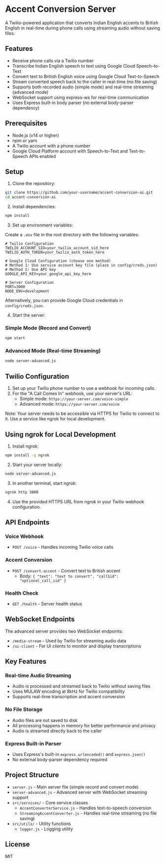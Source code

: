# Accent Conversion Server

A Twilio-powered application that converts Indian English accents to British English in real-time during phone calls using streaming audio without saving files.

## Features

- Receive phone calls via a Twilio number
- Transcribe Indian English speech to text using Google Cloud Speech-to-Text
- Convert text to British English voice using Google Cloud Text-to-Speech
- Stream converted speech back to the caller in real-time (no file saving)
- Supports both recorded audio (simple mode) and real-time streaming (advanced mode)
- WebSocket support using express-ws for real-time communication
- Uses Express built-in body parser (no external body-parser dependency)

## Prerequisites

- Node.js (v14 or higher)
- npm or yarn
- A Twilio account with a phone number
- Google Cloud Platform account with Speech-to-Text and Text-to-Speech APIs enabled

## Setup

1. Clone the repository:

```bash
git clone https://github.com/your-username/accent-conversion-ai.git
cd accent-conversion-ai
```

2. Install dependencies:

```bash
npm install
```

3. Set up environment variables:

Create a `.env` file in the root directory with the following variables:

```
# Twilio Configuration
TWILIO_ACCOUNT_SID=your_twilio_account_sid_here
TWILIO_AUTH_TOKEN=your_twilio_auth_token_here

# Google Cloud Configuration (choose one method)
# Method 1: Use service account key file (place in config/creds.json)
# Method 2: Use API key
GOOGLE_API_KEY=your_google_api_key_here

# Server Configuration
PORT=3000
NODE_ENV=development
```

Alternatively, you can provide Google Cloud credentials in `config/creds.json`.

4. Start the server:

### Simple Mode (Record and Convert)

```bash
npm start
```

### Advanced Mode (Real-time Streaming)

```bash
node server-advanced.js
```

## Twilio Configuration

1. Set up your Twilio phone number to use a webhook for incoming calls.
2. For the "A Call Comes In" webhook, use your server's URL:
   - Simple mode: `https://your-server.com/voice-simple`
   - Advanced mode: `https://your-server.com/voice`

Note: Your server needs to be accessible via HTTPS for Twilio to connect to it. Use a service like ngrok for local development.

## Using ngrok for Local Development

1. Install ngrok:

```bash
npm install -g ngrok
```

2. Start your server locally:

```bash
node server-advanced.js
```

3. In another terminal, start ngrok:

```bash
ngrok http 3000
```

4. Use the provided HTTPS URL from ngrok in your Twilio webhook configuration.

## API Endpoints

### Voice Webhook
- `POST /voice` - Handles incoming Twilio voice calls

### Accent Conversion
- `POST /convert-accent` - Convert text to British accent
  - Body: `{ "text": "text to convert", "callSid": "optional_call_sid" }`

### Health Check
- `GET /health` - Server health status

## WebSocket Endpoints

The advanced server provides two WebSocket endpoints:

- `/media-stream` - Used by Twilio for streaming audio data
- `/ui-client` - For UI clients to monitor and display transcriptions

## Key Features

### Real-time Audio Streaming
- Audio is processed and streamed back to Twilio without saving files
- Uses MULAW encoding at 8kHz for Twilio compatibility
- Supports real-time transcription and accent conversion

### No File Storage
- Audio files are not saved to disk
- All processing happens in memory for better performance and privacy
- Audio is streamed directly back to the caller

### Express Built-in Parser
- Uses Express's built-in `express.urlencoded()` and `express.json()`
- No external body-parser dependency required

## Project Structure

- `server.js` - Main server file (simple record and convert mode)
- `server-advanced.js` - Advanced server with WebSocket streaming support
- `src/services/` - Core service classes
  - `AccentConverterService.js` - Handles text-to-speech conversion
  - `StreamingAccentConverter.js` - Handles real-time streaming (no file saving)
- `src/utils/` - Utility functions
  - `logger.js` - Logging utility

## License

MIT 